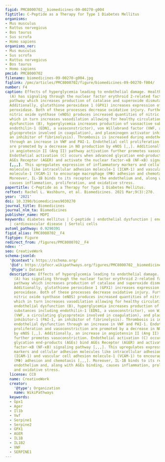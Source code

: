 ```yaml
---
figid: PMC8000702__biomedicines-09-00270-g004
figtitle: C-Peptide as a Therapy for Type 1 Diabetes Mellitus
organisms:
- Mus musculus
- Rattus norvegicus
- Bos taurus
- Sus scrofa
- Homo sapiens
organisms_ner:
- Mus musculus
- Sus scrofa
- Rattus norvegicus
- Bos taurus
- Homo sapiens
pmcid: PMC8000702
filename: biomedicines-09-00270-g004.jpg
figlink: /pmc/articles/PMC8000702/figure/biomedicines-09-00270-f004/
number: F4
caption: Effects of hyperglycemia leading to endothelial damage. Healthy endothelium
  (A) has signaling through the nuclear factor erythroid 2-related factor 2 (NFE2L2)
  pathway which increases production of catalase and superoxide dismutase (SOD1).
  Additionally, glutathione peroxidase 1 (GPX1) increases expression of glutathione
  peroxidase. Both of these processes decrease oxidative injury. Furthermore, endothelial
  nitric oxide synthase (eNOS) produces increased quantities of nitric oxide (NO),
  which in turn increases vasodilation allowing for healthy circulation. During endothelial
  dysfunction (B), hyperglycemia increases production of vasoactive substances including
  endothilin-1 (EDN1, a vasoconstrictor), von Willebrand factor (VWF, a circulating
  glycoprotein involved in coagulation), and plasminogen activator inhibitor-1 (PAI-1,
  an inhibitor of fibrinolysis). Thrombosis is increased during endothelial dysfunction
  through an increase in VWF and PAI-1. Endothelial cell proliferation and vasoconstriction
  are promoted by a decrease in NO production by eNOS [,,]. Additionally, an increase
  in angiotensin II (Ang II) pathway activation further promotes vasoconstriction.
  Endothelial activation (C) occurs when advanced glycation end-products (AGEs) bind
  AGEs Receptor (AGER) and activate the nuclear factor-κB (NF-κB) signaling pathway
  [,,,]. This upregulates expression of inflammatory markers and cellular adhesion
  molecules like intracellular adhesion molecule-1 (ICAM-1) and vascular cell adhesion
  molecule-1 (VCAM-1) to encourage macrophage (MΦ) adhesion and chemotaxis [,,,].
  Moreover, IL-1B binds to its receptor on the endothelium and, along with AGEs binding,
  causes inflammation, proliferation, and oxidative stress.
papertitle: C-Peptide as a Therapy for Type 1 Diabetes Mellitus.
reftext: Rachel L. Washburn, et al. Biomedicines. 2021 Mar;9(3):270.
year: '2021'
doi: 10.3390/biomedicines9030270
journal_title: Biomedicines
journal_nlm_ta: Biomedicines
publisher_name: MDPI
keywords: diabetes mellitus | C-peptide | endothelial dysfunction | endothelial activation
  | cardiovascular disease | Sertoli cells
automl_pathway: 0.9290391
figid_alias: PMC8000702__F4
figtype: Figure
redirect_from: /figures/PMC8000702__F4
ndex: ''
seo: CreativeWork
schema-jsonld:
  '@context': https://schema.org/
  '@id': https://pfocr.wikipathways.org/figures/PMC8000702__biomedicines-09-00270-g004.html
  '@type': Dataset
  description: Effects of hyperglycemia leading to endothelial damage. Healthy endothelium
    (A) has signaling through the nuclear factor erythroid 2-related factor 2 (NFE2L2)
    pathway which increases production of catalase and superoxide dismutase (SOD1).
    Additionally, glutathione peroxidase 1 (GPX1) increases expression of glutathione
    peroxidase. Both of these processes decrease oxidative injury. Furthermore, endothelial
    nitric oxide synthase (eNOS) produces increased quantities of nitric oxide (NO),
    which in turn increases vasodilation allowing for healthy circulation. During
    endothelial dysfunction (B), hyperglycemia increases production of vasoactive
    substances including endothilin-1 (EDN1, a vasoconstrictor), von Willebrand factor
    (VWF, a circulating glycoprotein involved in coagulation), and plasminogen activator
    inhibitor-1 (PAI-1, an inhibitor of fibrinolysis). Thrombosis is increased during
    endothelial dysfunction through an increase in VWF and PAI-1. Endothelial cell
    proliferation and vasoconstriction are promoted by a decrease in NO production
    by eNOS [,,]. Additionally, an increase in angiotensin II (Ang II) pathway activation
    further promotes vasoconstriction. Endothelial activation (C) occurs when advanced
    glycation end-products (AGEs) bind AGEs Receptor (AGER) and activate the nuclear
    factor-κB (NF-κB) signaling pathway [,,,]. This upregulates expression of inflammatory
    markers and cellular adhesion molecules like intracellular adhesion molecule-1
    (ICAM-1) and vascular cell adhesion molecule-1 (VCAM-1) to encourage macrophage
    (MΦ) adhesion and chemotaxis [,,,]. Moreover, IL-1B binds to its receptor on the
    endothelium and, along with AGEs binding, causes inflammation, proliferation,
    and oxidative stress.
  license: CC0
  name: CreativeWork
  creator:
    '@type': Organization
    name: WikiPathways
  keywords:
  - Gpx1
  - Ager
  - Il1b
  - Vwf
  - Serpine1
  - Serpine2
  - GPX1
  - AGER
  - IL1B
  - IL1B2
  - VWF
  - SERPINE1
---
```

